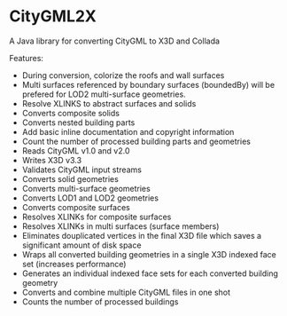 # CityGML2X

A Java library for converting CityGML to X3D and Collada

Features:
* During conversion, colorize the roofs and wall surfaces
* Multi surfaces referenced by boundary surfaces (boundedBy) will be prefered for LOD2 multi-surface geometries.
* Resolve XLINKS to abstract surfaces and solids
* Converts composite solids
* Converts nested building parts
* Add basic inline documentation and copyright information
* Count the number of processed building parts and geometries
* Reads CityGML v1.0 and v2.0
* Writes X3D v3.3
* Validates CityGML input streams
* Converts solid geometries
* Converts multi-surface geometries
* Converts LOD1 and LOD2 geometries
* Converts composite surfaces
* Resolves XLINKs for composite surfaces
* Resolves XLINKs in multi surfaces (surface members)
* Eliminates douplicated vertices in the final X3D file which saves a significant amount of disk space
* Wraps all converted building geometries in a single X3D indexed face set (increases performance)
* Generates an individual indexed face sets for each converted building geometry
* Converts and combine multiple CityGML files in one shot
* Counts the number of processed buildings
